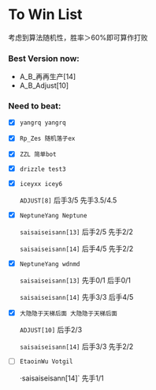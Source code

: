# To Win List

考虑到算法随机性，胜率＞60%即可算作打败

### Best Version now:

- A_B_再再生产[14]
- A_B_Adjust[10]

### Need to beat:
- [x] `yangrq yangrq`

- [x] `Rp_Zes 随机落子ex `

- [x] `ZZL 简单bot `

- [x] `drizzle test3 `

- [x] `iceyxx icey6` 

  `ADJUST[8]` 后手3/5 先手3.5/4.5 

- [x] `NeptuneYang Neptune`

  `saisaiseisann[13]`  后手2/5 先手2/2

  `saisaiseisann[14]` 后手4/5 先手2/2

- [x] `NeptuneYang wdnmd`

  `saisaiseisann[13]`  先手0/1 后手0/1
  
  `saisaiseisann[14]` 先手3/3 后手4/5
  
- [x] `大隐隐于天梯后面 大隐隐于天梯后面`

  `ADJUST[10]` 后手2/3
  
  `saisaiseisann[14]` 后手3/3 先手2/2
  
- [ ] `EtaoinWu Votgil`

  ·saisaiseisann[14]` 先手1/1